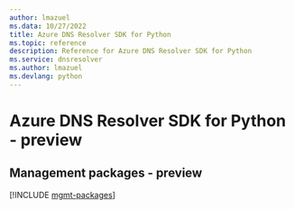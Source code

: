 ```yaml
---
author: lmazuel
ms.data: 10/27/2022
title: Azure DNS Resolver SDK for Python
ms.topic: reference
description: Reference for Azure DNS Resolver SDK for Python
ms.service: dnsresolver
ms.author: lmazuel
ms.devlang: python
---
```

# Azure DNS Resolver SDK for Python - preview

## Management packages - preview
[!INCLUDE [mgmt-packages](dns-resolver-mgmt-index.md)]